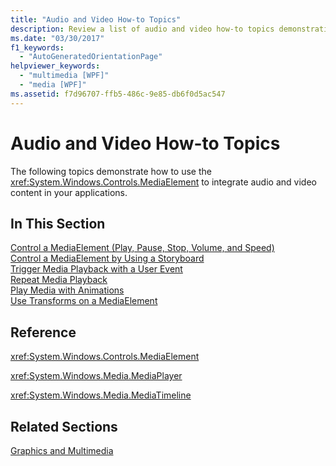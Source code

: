 ```yaml
---
title: "Audio and Video How-to Topics"
description: Review a list of audio and video how-to topics demonstrating how to use the MediaElement to integrate audio and video content in your applications.
ms.date: "03/30/2017"
f1_keywords: 
  - "AutoGeneratedOrientationPage"
helpviewer_keywords: 
  - "multimedia [WPF]"
  - "media [WPF]"
ms.assetid: f7d96707-ffb5-486c-9e85-db6f0d5ac547
---
```

# Audio and Video How-to Topics

The following topics demonstrate how to use the <xref:System.Windows.Controls.MediaElement> to integrate audio and video content in your applications.  
  
## In This Section  

 [Control a MediaElement (Play, Pause, Stop, Volume, and Speed)](how-to-control-a-mediaelement-play-pause-stop-volume-and-speed.md)  
 [Control a MediaElement by Using a Storyboard](how-to-control-a-mediaelement-by-using-a-storyboard.md)  
 [Trigger Media Playback with a User Event](how-to-trigger-media-playback-with-a-user-event.md)  
 [Repeat Media Playback](how-to-repeat-media-playback.md)  
 [Play Media with Animations](how-to-play-media-with-animations.md)  
 [Use Transforms on a MediaElement](how-to-use-transforms-on-a-mediaelement.md)  
  
## Reference  

 <xref:System.Windows.Controls.MediaElement>  
  
 <xref:System.Windows.Media.MediaPlayer>  
  
 <xref:System.Windows.Media.MediaTimeline>  
  
## Related Sections  

 [Graphics and Multimedia](index.md)
